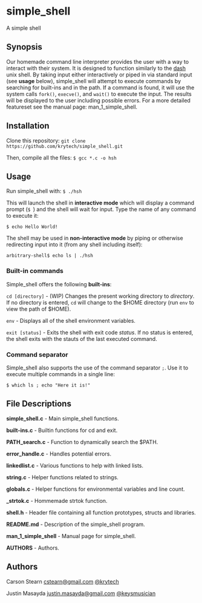# simple_shell

A simple shell

## Synopsis

Our homemade command line interpreter provides the user with a way to interact with their system. It is designed to function similarly to the [dash](https://wiki.archlinux.org/index.php/Dash) unix shell. By taking input either interactively or piped in via standard input (see **usage** below), simple_shell will attempt to execute commands by searching for built-ins and in the path. If a command is found, it will use the system calls `fork()`, `execve()`, and `wait()` to execute the input. The results will be displayed to the user including possible errors. For a more detailed featureset see the manual page: man_1_simple_shell.

## Installation
Clone this repository:
`git clone https://github.com/krytech/simple_shell.git`

Then, compile all the files:
`$ gcc *.c -o hsh`

## Usage

Run simple_shell with:
`$ ./hsh`

This will launch the shell in **interactive mode** which will display a command prompt (`$ `) and the shell will wait for input.
Type the name of any command to execute it:

`$ echo Hello World!`

The shell may be used in **non-interactive mode** by piping or otherwise redirecting input into it (from any shell including itself):

`arbitrary-shell$ echo ls | ./hsh`

### Built-in commands

Simple_shell offers the following **built-ins**:

`cd [directory]` - (WIP) Changes the present working directory to _directory_. If no directory is entered, `cd` will change to the $HOME directory (run `env` to view the path of $HOME).

`env` - Displays all of the shell environment variables.

`exit [status]` - Exits the shell with exit code _status_. If no status is entered, the shell exits with the stauts of the last executed command.

### Command separator

Simple_shell also supports the use of the command separator `;`. Use it to execute multiple commands in a single line:

`$ which ls ; echo "Here it is!"`

## File Descriptions

**simple_shell.c** - Main simple_shell functions.

**built-ins.c** - Builtin functions for cd and exit.

**PATH_search.c** - Function to dynamically search the $PATH.

**error_handle.c** - Handles potential errors.

**linkedlist.c** - Various functions to help with linked lists.

**string.c** - Helper functions related to strings.

**globals.c** - Helper functions for environmental variables and line count.

**_strtok.c** - Hommemade strtok function.

**shell.h** - Header file containing all function prototypes, structs and libraries.

**README.md** - Description of the simple_shell program.

**man_1_simple_shell** - Manual page for simple_shell.

**AUTHORS** - Authors.

## Authors
Carson Stearn <cstearn@gmail.com> [@krytech](https://github.com/krytech)

Justin Masayda <justin.masayda@gmail.com> [@keysmusician](https://github.com/keysmusician)
